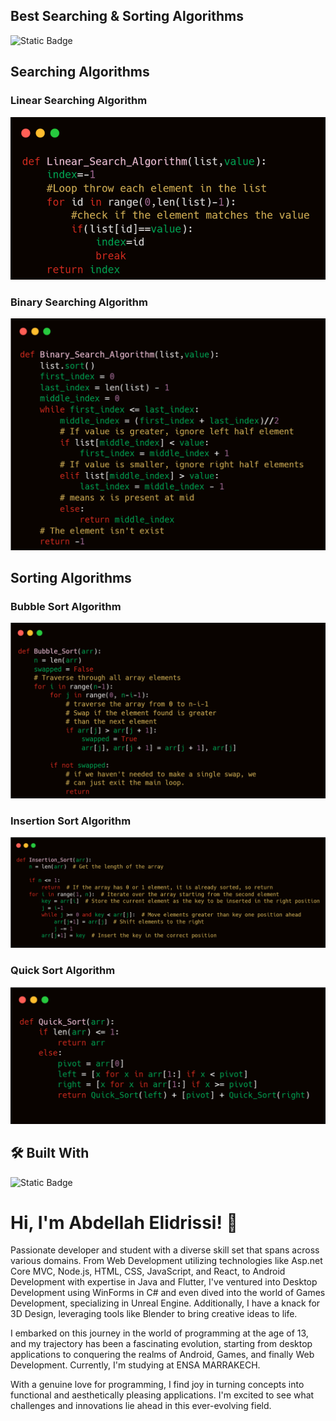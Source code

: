 ## Best Searching & Sorting Algorithms



![Static Badge](https://img.shields.io/badge/Awesome%20Algorithms-8A2BE2?logo=windows)

## Searching Algorithms
### Linear Searching Algorithm
![App Screenshot](https://github.com/AbdellahDeveloper/Searching-Sorting-Algorithms/blob/main/images/algo_image%20(3).png?raw=true)

### Binary Searching Algorithm
![App Screenshot](https://github.com/AbdellahDeveloper/Searching-Sorting-Algorithms/blob/main/images/algo_image%20(2).png?raw=true)

## Sorting Algorithms
### Bubble Sort Algorithm
![App Screenshot](https://github.com/AbdellahDeveloper/Searching-Sorting-Algorithms/blob/main/images/algo_image%20(4).png?raw=true)

### Insertion Sort Algorithm
![App Screenshot](https://github.com/AbdellahDeveloper/Searching-Sorting-Algorithms/blob/main/images/algo_image%20(5).png?raw=true)

### Quick Sort Algorithm
![App Screenshot](https://github.com/AbdellahDeveloper/Searching-Sorting-Algorithms/blob/main/images/algo_image%20(1).png?raw=true)
## 🛠 Built With
![Static Badge](https://img.shields.io/badge/python-v3.11.4-8A2BE2?style=flat&logo=python&logoColor=white&label=python&color=8A2BE2)




# Hi, I'm Abdellah Elidrissi! 👋

Passionate developer and student with a diverse skill set that spans across various domains. From Web Development utilizing technologies like Asp.net Core MVC, Node.js, HTML, CSS, JavaScript, and React, to Android Development with expertise in Java and Flutter, I've ventured into Desktop Development using WinForms in C# and even dived into the world of Games Development, specializing in Unreal Engine. Additionally, I have a knack for 3D Design, leveraging tools like Blender to bring creative ideas to life.

I embarked on this journey in the world of programming at the age of 13, and my trajectory has been a fascinating evolution, starting from desktop applications to conquering the realms of Android, Games, and finally Web Development. Currently, I'm studying at ENSA MARRAKECH.

With a genuine love for programming, I find joy in turning concepts into functional and aesthetically pleasing applications. I'm excited to see what challenges and innovations lie ahead in this ever-evolving field.
